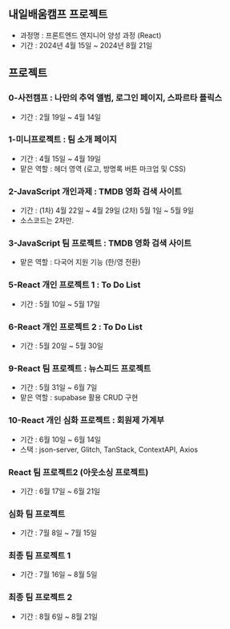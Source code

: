 ﻿## 내일배움캠프 프로젝트
- 과정명 : 프론트엔드 엔지니어 양성 과정 (React)
- 기간 : 2024년 4월 15일 ~ 2024년 8월 21일

## 프로젝트

### 0-사전캠프 : 나만의 추억 앨범, 로그인 페이지, 스파르타 플릭스
- 기간 : 2월 19일 ~ 4월 14일

### 1-미니프로젝트 : 팀 소개 페이지
- 기간 : 4월 15일 ~ 4월 19일
- 맡은 역할 : 헤더 영역 (로고, 방명록 버튼 마크업 및 CSS)

### 2-JavaScript 개인과제 : TMDB 영화 검색 사이트
- 기간 : (1차) 4월 22일 ~ 4월 29일 (2차) 5월 1일 ~ 5월 9일
- 소스코드는 2차만.

### 3-JavaScript 팀 프로젝트 : TMDB 영화 검색 사이트
- 맡은 역할 : 다국어 지원 기능 (한/영 전환)

### 5-React 개인 프로젝트 1 : To Do List
- 기간 : 5월 10일 ~ 5월 17일

### 6-React 개인 프로젝트 2 : To Do List
- 기간 : 5월 20일 ~ 5월 30일

### 9-React 팀 프로젝트 : 뉴스피드 프로젝트
- 기간 : 5월 31일 ~ 6월 7일
- 맡은 역할 : supabase 활용 CRUD 구현

### 10-React 개인 심화 프로젝트 : 회원제 가계부
- 기간 : 6월 10일 ~ 6월 14일
- 스택 : json-server, Glitch, TanStack, ContextAPI, Axios

### React 팀 프로젝트2 (아웃소싱 프로젝트)
- 기간 : 6월 17일 ~ 6월 21일

### 심화 팀 프로젝트
- 기간 : 7월 8일 ~ 7월 15일

### 최종 팀 프로젝트 1
- 기간 : 7월 16일 ~ 8월 5일

### 최종 팀 프로젝트 2
- 기간 : 8월 6일 ~ 8월 21일

